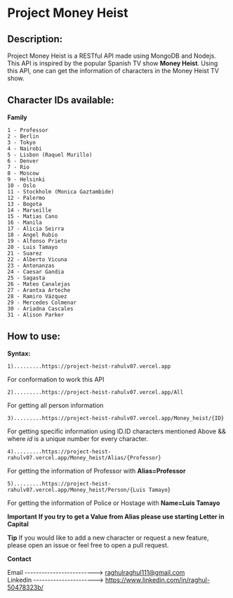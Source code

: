 # Project Money Heist

## Description:
Project Money Heist is a RESTful API made using MongoDB and Nodejs. This API is inspired by the popular Spanish TV show **Money Heist**. Using this API, one can get the information of characters in the Money Heist TV show.

## Character IDs available:
**Family** 

    1 - Professor
    2 - Berlin
    3 - Tokyo
    4 - Nairobi
    5 - Lisbon (Raquel Murillo)
    6 - Denver
    7 - Rio
    8 - Moscow
    9 - Helsinki
    10 - Oslo
    11 - Stockholm (Monica Gaztambide)
    12 - Palermo
    13 - Bogota
    14 - Marseille
    15 - Matias Cano
    16 - Manila
    17 - Alicia Seirra 
    18 - Angel Rubio
    19 - Alfonso Prieto
    20 - Luis Tamayo
    21 - Suarez
    22 - Alberto Vicuna
    23 - Antonanzas
    24 - Caesar Gandia
    25 - Sagasta
    26 - Mateo Canalejas
    27 - Arantxa Arteche
    28 - Ramiro Vázquez
    29 - Mercedes Colmenar
    30 - Ariadna Cascales
    31 - Alison Parker


## How to use:
**Syntax:** 

    1).........https://project-heist-rahulv07.vercel.app

For conformation to work this API

    2).........https://project-heist-rahulv07.vercel.app/All

For getting all person information 

    3).........https://project-heist-rahulv07.vercel.app/Money_heist/{ID}

For getting specific information using ID.ID characters mentioned Above && where _id_ is a unique number for every character.

    4).........https://project-heist-rahulv07.vercel.app/Money_heist/Alias/{Professor}

For getting the information of Professor with **Alias=Professor** 

    5).........https://project-heist-rahulv07.vercel.app/Money_heist/Person/{Luis Tamayo}

For getting the information of Police or Hostage with **Name=Luis Tamayo** 

**Important**
**If you try to get a Value from Alias please use starting Letter in Capital**


**Tip**
If you would like to add a new character or request a new feature, please open an issue or feel free to open a pull request.



**Contact**

Email -------------------------> raghulraghul111@gmail.com
<br/>
Linkedin ----------------------> https://www.linkedin.com/in/raghul-50478323b/
